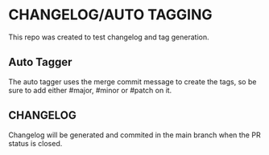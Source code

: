 # CHANGELOG/AUTO TAGGING

This repo was created to test changelog and tag generation.

## Auto Tagger

The auto tagger uses the merge commit message to create the tags, so be sure to add either #major, #minor or #patch on it.

## CHANGELOG

Changelog will be generated and commited in the main branch when the PR status is closed.
